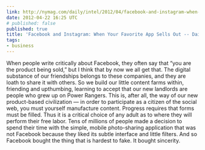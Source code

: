 ```yaml
---
link: http://nymag.com/daily/intel/2012/04/facebook-and-instagram-when-your-favorite-app-sells-out.html
date: 2012-04-22 16:25 UTC
# published: false
published: true
title: 'Facebook and Instagram: When Your Favorite App Sells Out -- Daily Intel'
tags:
- business
---
```


When people write critically about Facebook, they often say that “you are the product being sold,” but I think that by now we all get that. The digital substance of our friendships belongs to these companies, and they are loath to share it with others. So we build our little content farms within, friending and upthumbing, learning to accept that our new landlords are people who grew up on Power Rangers. This is, after all, the way of our new product-based civilization — in order to participate as a citizen of the social web, you must yourself manufacture content. Progress requires that forms must be filled. Thus it is a critical choice of any adult as to where they will perform their free labor. Tens of millions of people made a decision to spend their time with the simple, mobile photo-sharing application that was not Facebook because they liked its subtle interface and little filters. And so Facebook bought the thing that is hardest to fake. It bought sincerity.
